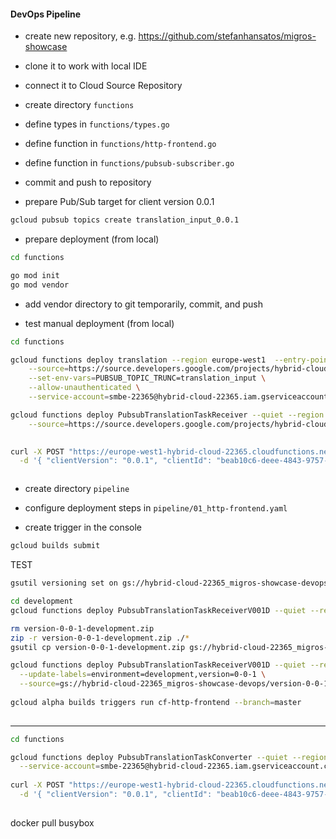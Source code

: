 #### DevOps Pipeline

- create new repository, e.g. https://github.com/stefanhansatos/migros-showcase

- clone it to work with local IDE

- connect it to Cloud Source Repository

- create directory `functions`

- define types in `functions/types.go`

- define function in `functions/http-frontend.go`

- define function in `functions/pubsub-subscriber.go`

- commit and push to repository

- prepare Pub/Sub target for client version 0.0.1

```bash
gcloud pubsub topics create translation_input_0.0.1
```

- prepare deployment (from local)
```bash
cd functions

go mod init
go mod vendor
```

- add vendor directory to git temporarily, commit, and push

- test manual deployment (from local)

```bash
cd functions

gcloud functions deploy translation --region europe-west1  --entry-point TranslationHTTP --runtime go111 --trigger-http \
    --source=https://source.developers.google.com/projects/hybrid-cloud-22365/repos/github_stefanhansatos_migros-showcase/revisions/master/paths/functions \
    --set-env-vars=PUBSUB_TOPIC_TRUNC=translation_input \
    --allow-unauthenticated \
    --service-account=smbe-22365@hybrid-cloud-22365.iam.gserviceaccount.com

gcloud functions deploy PubsubTranslationTaskReceiver --quiet --region europe-west1  --runtime go111 --trigger-topic=translation_input_0.0.1 \
    --source=https://source.developers.google.com/projects/hybrid-cloud-22365/repos/github_stefanhansatos_migros-showcase/revisions/master/paths/functions

   
curl -X POST "https://europe-west1-hybrid-cloud-22365.cloudfunctions.net/translation" \
  -d '{ "clientVersion": "0.0.1", "clientId": "beab10c6-deee-4843-9757-719566214526", "text": "Today is Monday", "sourceLanguage": "en",  "targetLanguage": "fr"}'



```

- create directory `pipeline`

- configure deployment steps in `pipeline/01_http-frontend.yaml`

- create trigger in the console

```bash
gcloud builds submit 
```

TEST 

```bash
gsutil versioning set on gs://hybrid-cloud-22365_migros-showcase-devops

cd development
gcloud functions deploy PubsubTranslationTaskReceiverV001D --quiet --region europe-west1  --runtime go111 --trigger-topic=translation_input_0.0.1

rm version-0-0-1-development.zip
zip -r version-0-0-1-development.zip ./*
gsutil cp version-0-0-1-development.zip gs://hybrid-cloud-22365_migros-showcase-devops

gcloud functions deploy PubsubTranslationTaskReceiverV001D --quiet --region europe-west1  --runtime go111 --trigger-topic=translation_input_0.0.1 \
  --update-labels=environment=development,version=0-0-1 \
  --source=gs://hybrid-cloud-22365_migros-showcase-devops/version-0-0-1-development.zip
  
gcloud alpha builds triggers run cf-http-frontend --branch=master 
  
```


---

```bash
cd functions

gcloud functions deploy PubsubTranslationTaskConverter --quiet --region europe-west1 --runtime go111 --trigger-topic=translation_input_0.0.1 \
  --service-account=smbe-22365@hybrid-cloud-22365.iam.gserviceaccount.com
  
curl -X POST "https://europe-west1-hybrid-cloud-22365.cloudfunctions.net/translation" \
  -d '{ "clientVersion": "0.0.1", "clientId": "beab10c6-deee-4843-9757-719566214526", "text": "Today is Tuesday", "sourceLanguage": "en",  "targetLanguage": "de"}'
  
```

docker pull busybox




